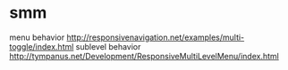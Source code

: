 smm
===
menu behavior
http://responsivenavigation.net/examples/multi-toggle/index.html
sublevel behavior
http://tympanus.net/Development/ResponsiveMultiLevelMenu/index.html
